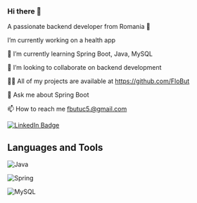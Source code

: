 ### Hi there 👋

A passionate backend developer from Romania 🔭 

I’m currently working on a health app

🌱 I’m currently learning Spring Boot, Java, MySQL

👯 I’m looking to collaborate on backend development

👨‍💻 All of my projects are available at https://github.com/FloBut

💬 Ask me about Spring Boot

📫 How to reach me fbutuc5.@gmail.com

 [![LinkedIn Badge](https://img.shields.io/badge/LinkedIn-Profile-informational?style=flat&logo=linkedin&logoColor=white&color=0D76A8)](https://www.linkedin.com/in/braydon-coyer/)
## Languages and Tools

![Java](https://img.shields.io/badge/java-%23ED8B00.svg?style=for-the-badge&logo=openjdk&logoColor=white)

![Spring](https://img.shields.io/badge/spring-%236DB33F.svg?style=for-the-badge&logo=spring&logoColor=white)

![MySQL](https://img.shields.io/badge/mysql-4479A1.svg?style=for-the-badge&logo=mysql&logoColor=white)
